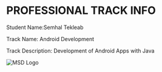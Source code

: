 # PROFESSIONAL TRACK INFO

Student Name:Semhal Tekleab

Track Name: Android Development

Track Description: Development of Android Apps with Java

![MSD Logo](assets/logo-small.png "MSD Logo") 

